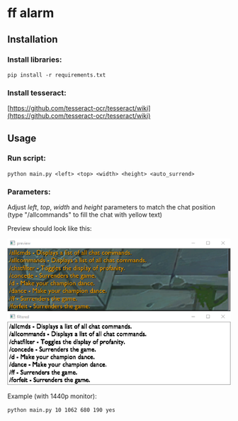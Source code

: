 
# ff alarm

## Installation

### Install libraries:
```
pip install -r requirements.txt
```

### Install tesseract:
[https://github.com/tesseract-ocr/tesseract/wiki](https://github.com/tesseract-ocr/tesseract/wiki)

## Usage

### Run script:
```
python main.py <left> <top> <width> <height> <auto_surrend>
```

### Parameters:

Adjust *left*, *top*, *width* and *height* parameters to match the chat position (type "/allcommands" to fill the chat with yellow text)

Preview should look like this:

![example](img/example.png "Example")

Example (with 1440p monitor):
```
python main.py 10 1062 680 190 yes
```
